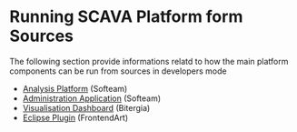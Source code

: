 # Running SCAVA Platform form Sources
The following section provide informations relatd to how the main platform components can be run from sources in developers mode

* [Analysis Platform](analysis-platform.md) (Softeam)
* [Administration Application](administration-application.md) (Softeam)
* [Visualisation Dashboard](visualisation-dashboard.md) (Bitergia)
* [Eclipse Plugin](eclipse-plugin.md) (FrontendArt)



